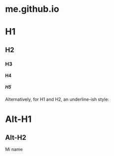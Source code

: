 # me.github.io
# H1
## H2
### H3
#### H4
##### H5

Alternatively, for H1 and H2, an underline-ish style:

Alt-H1
======

Alt-H2
------

Mi name
